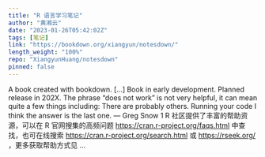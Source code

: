 ```yaml
---
title: "R 语言学习笔记"
author: "黄湘云"
date: "2023-01-26T05:42:02Z"
tags: [笔记]
link: "https://bookdown.org/xiangyun/notesdown/"
length_weight: "100%"
repo: "XiangyunHuang/notesdown"
pinned: false
---
```


A book created with bookdown. [...] Book in early development. Planned release in 202X. The phrase “does not work” is not very helpful, it can mean quite a few things including: There are probably others. Running your code I think the answer is the last one. — Greg Snow 1 R 社区提供了丰富的帮助资源，可以在 R 官网搜集的高频问题 https://cran.r-project.org/faqs.html 中查找，也可在线搜索 https://cran.r-project.org/search.html 或 https://rseek.org/ ，更多获取帮助方式见 ...
